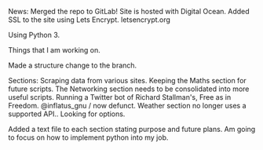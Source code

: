 News:
    Merged the repo to GitLab!
    Site is hosted with Digital Ocean.
    Added SSL to the site using Lets Encrypt. letsencrypt.org

Using Python 3.

Things that I am working on.

Made a structure change to the branch.

Sections:
    Scraping data from various sites.
    Keeping the Maths section for future scripts.
    The Networking section needs to be consolidated into more useful scripts.
    Running a Twitter bot of Richard Stallman's, Free as in Freedom. @inflatus_gnu / now defunct.
    Weather section no longer uses a supported API.. Looking for options.

Added a text file to each section stating purpose and future plans.
Am going to focus on how to implement python into my job.
